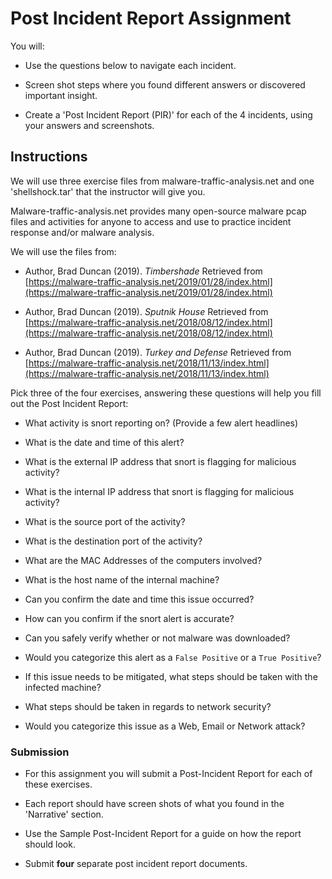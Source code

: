 # Post Incident Report Assignment

You will:

- Use the questions below to navigate each incident.

- Screen shot steps where you found different answers or discovered important insight.

- Create a 'Post Incident Report (PIR)' for each of the 4 incidents, using your answers and screenshots.

## Instructions

We will use three exercise files from malware-traffic-analysis.net and one 'shellshock.tar' that the instructor will give you.

Malware-traffic-analysis.net provides many open-source malware pcap files and activities for anyone to access and use to practice incident response and/or malware analysis.

We will use the files from:
    
   - Author, Brad Duncan (2019). *Timbershade* Retrieved from [https://malware-traffic-analysis.net/2019/01/28/index.html](https://malware-traffic-analysis.net/2019/01/28/index.html)

   - Author, Brad Duncan (2019). *Sputnik House* Retrieved from [https://malware-traffic-analysis.net/2018/08/12/index.html](https://malware-traffic-analysis.net/2018/08/12/index.html)

   - Author, Brad Duncan (2019). *Turkey and Defense* Retrieved from [https://malware-traffic-analysis.net/2018/11/13/index.html](https://malware-traffic-analysis.net/2018/11/13/index.html)

Pick three of the four exercises, answering these questions will help you fill out the Post Incident Report:
    
   - What activity is snort reporting on? (Provide a few alert headlines)
   
   - What is the date and time of this alert?
   
   - What is the external IP address that snort is flagging for malicious activity?
   
   - What is the internal IP address that snort is flagging for malicious activity?
   
   - What is the source port of the activity?
   
   - What is the destination port of the activity?
   
   - What are the MAC Addresses of the computers involved?
   
   - What is the host name of the internal machine?
   
   - Can you confirm the date and time this issue occurred?
   
   - How can you confirm if the snort alert is accurate?
   
   - Can you safely verify whether or not malware was downloaded?
   
   - Would you categorize this alert as a `False Positive` or a `True Positive`?
   
   - If this issue needs to be mitigated, what steps should be taken with the infected machine?
   
   - What steps should be taken in regards to network security?
   
   - Would you categorize this issue as a Web, Email or Network attack?

### Submission

- For this assignment you will submit a Post-Incident Report for each of these exercises.

- Each report should have screen shots of what you found in the 'Narrative' section.

- Use the Sample Post-Incident Report for a guide on how the report should look.

- Submit **four** separate post incident report documents.
